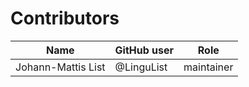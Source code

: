 # Contributors

Name               | GitHub user | Role
---                | ---         | ---
Johann-Mattis List | @LinguList  | maintainer
